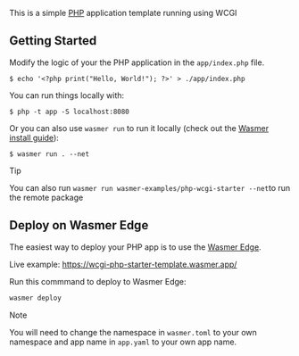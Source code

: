 This is a simple [PHP](https://php.org/) application template running using WCGI

## Getting Started

Modify the logic of your the PHP application in the `app/index.php` file.

```console
$ echo '<?php print("Hello, World!"); ?>' > ./app/index.php
```

You can run things locally with:

```
$ php -t app -S localhost:8080
```

Or you can also use `wasmer run` to run it locally (check out the [Wasmer install guide](https://docs.wasmer.io/install)):

```console
$ wasmer run . --net
```


> [!TIP]
> You can also run `wasmer run wasmer-examples/php-wcgi-starter --net`to run the remote package


## Deploy on Wasmer Edge

The easiest way to deploy your PHP app is to use the [Wasmer Edge](https://wasmer.io/products/edge).

Live example: https://wcgi-php-starter-template.wasmer.app/

Run this commmand to deploy to Wasmer Edge:

```bash
wasmer deploy
```

> [!NOTE]
> You will need to change the namespace in `wasmer.toml` to your own namespace and app name in `app.yaml` to your own app name.
